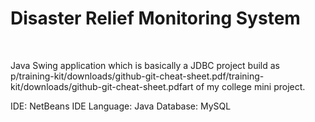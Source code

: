 <html>
<body>
<h1>Disaster Relief Monitoring System</h1>
<br>
<p>Java Swing application which is basically a JDBC project build as p/training-kit/downloads/github-git-cheat-sheet.pdf/training-kit/downloads/github-git-cheat-sheet.pdfart of my college mini project.</p>

IDE: NetBeans IDE
Language: Java
Database: MySQL

</body>
</html> 
